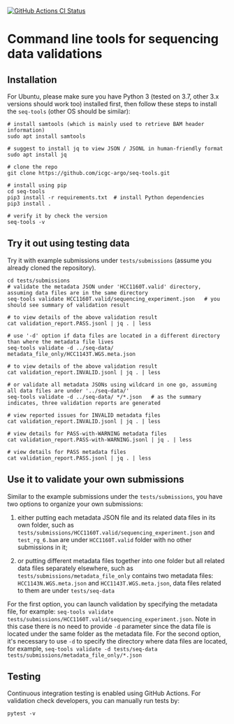 [![GitHub Actions CI Status](https://github.com/icgc-argo/seq-tools/workflows/CI%20tests/badge.svg)](https://github.com/icgc-argo/seq-tools/actions)

# Command line tools for sequencing data validations

## Installation

For Ubuntu, please make sure you have Python 3 (tested on 3.7, other 3.x versions should work too) installed
first, then follow these steps to install the `seq-tools` (other OS should be similar):
```
# install samtools (which is mainly used to retrieve BAM header information)
sudo apt install samtools

# suggest to install jq to view JSON / JSONL in human-friendly format
sudo apt install jq

# clone the repo
git clone https://github.com/icgc-argo/seq-tools.git

# install using pip
cd seq-tools
pip3 install -r requirements.txt  # install Python dependencies
pip3 install .

# verify it by check the version
seq-tools -v
```

## Try it out using testing data

Try it with example submissions under `tests/submissions` (assume you already cloned the repository).
```
cd tests/submissions
# validate the metadata JSON under 'HCC1160T.valid' directory, assuming data files are in the same directory
seq-tools validate HCC1160T.valid/sequencing_experiment.json   # you should see summary of validation result

# to view details of the above validation result
cat validation_report.PASS.jsonl | jq . | less

# use '-d' option if data files are located in a different directory than where the metadata file lives
seq-tools validate -d ../seq-data/ metadata_file_only/HCC1143T.WGS.meta.json

# to view details of the above validation result
cat validation_report.INVALID.jsonl | jq . | less

# or validate all metadata JSONs using wildcard in one go, assuming all data files are under '../seq-data/'
seq-tools validate -d ../seq-data/ */*.json   # as the summary indicates, three validation reports are generated

# view reported issues for INVALID metadata files
cat validation_report.INVALID.jsonl | jq . | less

# view details for PASS-with-WARNING metadata files
cat validation_report.PASS-with-WARNING.jsonl | jq . | less

# view details for PASS metadata files
cat validation_report.PASS.jsonl | jq . | less
```

## Use it to validate your own submissions

Similar to the example submissions under the `tests/submissions`, you have two options
to organize your own submissions:
1. either putting each metadata JSON file and its related data files in its own folder,
such as `tests/submissions/HCC1160T.valid/sequencing_experiment.json` and `test_rg_6.bam` are under
`HCC1160T.valid` folder with no other submissions in it;

2. or putting different metadata files together into one folder but all related data files separately
elsewhere, such as `tests/submissions/metadata_file_only` contains two metadata files:
`HCC1143N.WGS.meta.json` and `HCC1143T.WGS.meta.json`, data files related to them are under `tests/seq-data`

For the first option, you can launch validation by specifying the metadata file, for example: `seq-tools validate tests/submissions/HCC1160T.valid/sequencing_experiment.json`. Note in this case there is no need to provide
`-d` parameter since the data file is located under the same folder as the metadata file.
For the second option, it's necessary to use `-d` to specify the directory where data files are located, for example, `seq-tools validate -d tests/seq-data tests/submissions/metadata_file_only/*.json`

## Testing

Continuous integration testing is enabled using GitHub Actions. For validation check developers, you can manually run tests by:
```
pytest -v
```
